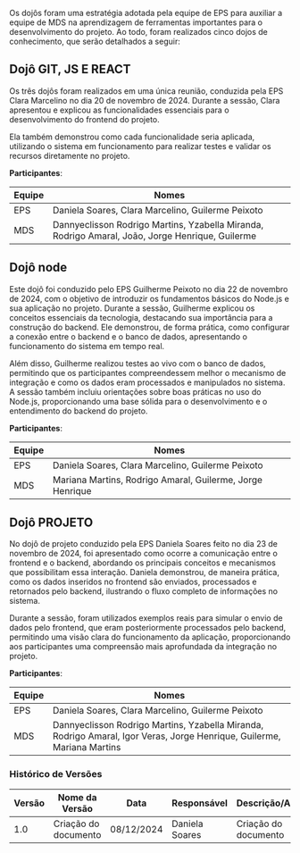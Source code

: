 Os dojôs foram uma estratégia adotada pela equipe de EPS para auxiliar a equipe de MDS na aprendizagem de ferramentas importantes para o desenvolvimento do projeto. Ao todo, foram realizados cinco dojos de conhecimento, que serão detalhados a seguir:

## Dojô GIT, JS E REACT

Os três dojôs foram realizados em uma única reunião, conduzida pela EPS Clara Marcelino no dia 20 de novembro de 2024. Durante a sessão, Clara apresentou e explicou as funcionalidades essenciais para o desenvolvimento do frontend do projeto.

Ela também demonstrou como cada funcionalidade seria aplicada, utilizando o sistema em funcionamento para realizar testes e validar os recursos diretamente no projeto.

**Participantes**:

| Equipe | Nomes | 
| - | - |
| EPS | Daniela Soares, Clara Marcelino, Guilerme  Peixoto| 
| MDS | Dannyeclisson Rodrigo Martins, Yzabella Miranda, Rodrigo Amaral, João, Jorge Henrique, Guilerme | 

## Dojô node

Este dojô foi conduzido pelo EPS Guilherme Peixoto no dia 22 de novembro de 2024, com o objetivo de introduzir os fundamentos básicos do Node.js e sua aplicação no projeto. Durante a sessão, Guilherme explicou os conceitos essenciais da tecnologia, destacando sua importância para a construção do backend. Ele demonstrou, de forma prática, como configurar a conexão entre o backend e o banco de dados, apresentando o funcionamento do sistema em tempo real. 

Além disso, Guilherme realizou testes ao vivo com o banco de dados, permitindo que os participantes compreendessem melhor o mecanismo de integração e como os dados eram processados e manipulados no sistema. A sessão também incluiu orientações sobre boas práticas no uso do Node.js, proporcionando uma base sólida para o desenvolvimento e o entendimento do backend do projeto.

**Participantes**:

| Equipe | Nomes | 
| - | - |
| EPS | Daniela Soares, Clara Marcelino, Guilerme  Peixoto| 
| MDS | Mariana Martins, Rodrigo Amaral, Guilerme, Jorge Henrique| 


## Dojô PROJETO
 No dojô de projeto conduzido pela EPS Daniela Soares feito no dia 23 de novembro de 2024, foi apresentado como ocorre a comunicação entre o frontend e o backend, abordando os principais conceitos e mecanismos que possibilitam essa interação. Daniela demonstrou, de maneira prática, como os dados inseridos no frontend são enviados, processados e retornados pelo backend, ilustrando o fluxo completo de informações no sistema.  

Durante a sessão, foram utilizados exemplos reais para simular o envio de dados pelo frontend, que eram posteriormente processados pelo backend, permitindo uma visão clara do funcionamento da aplicação, proporcionando aos participantes uma compreensão mais aprofundada da integração no projeto.

**Participantes**:

| Equipe | Nomes | 
| - | - |
| EPS | Daniela Soares, Clara Marcelino, Guilerme  Peixoto| 
| MDS | Dannyeclisson Rodrigo Martins, Yzabella Miranda, Rodrigo Amaral, Igor Veras, Jorge Henrique, Guilerme, Mariana Martins| 


### **Histórico de Versões**

| **Versão** | **Nome da Versão**      | **Data**      | **Responsável**         | **Descrição/Alterações**                                 |
|------------|-------------------------|---------------|-------------------------|----------------------------------------------------------|
|   1.0      | Criação do documento    | 08/12/2024    |  Daniela Soares          | Criação do documento   
